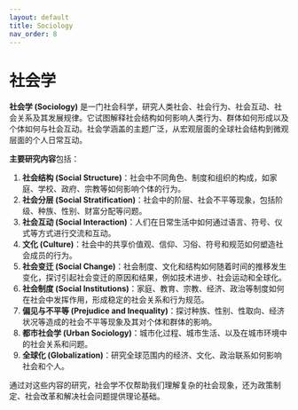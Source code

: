 ```yaml
---
layout: default
title: Sociology
nav_order: 8
---
```


# 社会学

**社会学 (Sociology)** 是一门社会科学，研究人类社会、社会行为、社会互动、社会关系及其发展规律。它试图解释社会结构如何影响人类行为、群体如何形成以及个体如何与社会互动。社会学涵盖的主题广泛，从宏观层面的全球社会结构到微观层面的个人日常互动。

**主要研究内容**包括：
1. **社会结构 (Social Structure)**：社会中不同角色、制度和组织的构成，如家庭、学校、政府、宗教等如何影响个体的行为。
2. **社会分层 (Social Stratification)**：社会中的阶层、社会不平等现象，包括阶级、种族、性别、财富分配等问题。
3. **社会互动 (Social Interaction)**：人们在日常生活中如何通过语言、符号、仪式等方式进行交流和互动。
4. **文化 (Culture)**：社会中的共享价值观、信仰、习俗、符号和规范如何塑造社会成员的行为。
5. **社会变迁 (Social Change)**：社会制度、文化和结构如何随着时间的推移发生变化，探讨引起社会变迁的原因和结果，例如技术进步、社会运动和全球化。
6. **社会制度 (Social Institutions)**：家庭、教育、宗教、经济、政治等制度如何在社会中发挥作用，形成稳定的社会关系和行为规范。
7. **偏见与不平等 (Prejudice and Inequality)**：探讨种族、性别、性取向、经济状况等造成的社会不平等现象及其对个体和群体的影响。
8. **都市社会学 (Urban Sociology)**：城市化过程、城市生活、以及在城市环境中的社会关系和问题。
9. **全球化 (Globalization)**：研究全球范围内的经济、文化、政治联系如何影响社会和个人。

通过对这些内容的研究，社会学不仅帮助我们理解复杂的社会现象，还为政策制定、社会改革和解决社会问题提供理论基础。